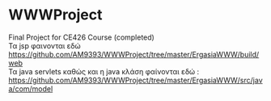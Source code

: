 # WWWProject
Final Project for CE426 Course (completed)
<br>
Τα jsp φαινονται εδώ 
https://github.com/AM9393/WWWProject/tree/master/ErgasiaWWW/build/web
<br>
Τα java servlets καθώς και η java κλάση  φαίνονται εδώ :  
https://github.com/AM9393/WWWProject/tree/master/ErgasiaWWW/src/java/com/model

